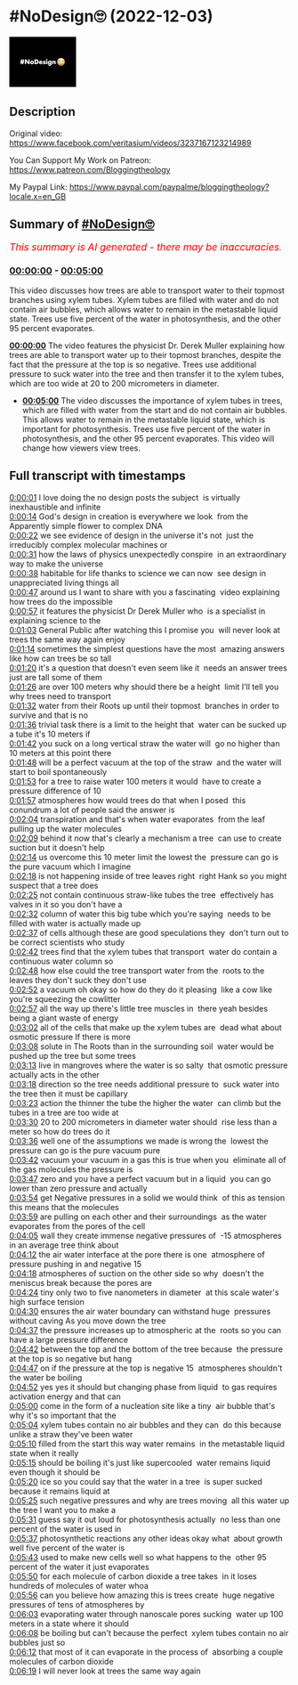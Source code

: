 # #NoDesign🙄 (2022-12-03)

![alt #NoDesign🙄](UGDLUiVhY7w.jpg "#NoDesign🙄")

## Description

Original video: https://www.facebook.com/veritasium/videos/3237167123214989


You Can Support My Work on Patreon:
https://www.patreon.com/Bloggingtheology

My Paypal Link: 
https://www.paypal.com/paypalme/bloggingtheology?locale.x=en_GB

## Summary of [#NoDesign🙄](https://www.youtube.com/watch?v=UGDLUiVhY7w)


*<span style="color:red; font-size:125%">This summary is AI generated - there may be inaccuracies</span>. [](/)*

### [00:00:00](https://www.youtube.com/watch?v=UGDLUiVhY7w&t=0) - [00:05:00](https://www.youtube.com/watch?v=UGDLUiVhY7w&t=300)

This video discusses how trees are able to transport water to their topmost branches using xylem tubes. Xylem tubes are filled with water and do not contain air bubbles, which allows water to remain in the metastable liquid state. Trees use five percent of the water in photosynthesis, and the other 95 percent evaporates.

**[00:00:00](https://www.youtube.com/watch?v=UGDLUiVhY7w&t=0)** The video features the physicist Dr. Derek Muller explaining how trees are able to transport water up to their topmost branches, despite the fact that the pressure at the top is so negative. Trees use additional pressure to suck water into the tree and then transfer it to the xylem tubes, which are too wide at 20 to 200 micrometers in diameter.
* **[00:05:00](https://www.youtube.com/watch?v=UGDLUiVhY7w&t=300)** The video discusses the importance of xylem tubes in trees, which are filled with water from the start and do not contain air bubbles. This allows water to remain in the metastable liquid state, which is important for photosynthesis. Trees use five percent of the water in photosynthesis, and the other 95 percent evaporates. This video will change how viewers view trees.

## Full transcript with timestamps

[0:00:01](https://youtu.be/UGDLUiVhY7w?t=1) I love doing the no design posts the subject 
is virtually inexhaustible and infinite  
[0:00:14](https://youtu.be/UGDLUiVhY7w?t=14) God's design in creation is everywhere we look 
from the Apparently simple flower to complex DNA    
[0:00:22](https://youtu.be/UGDLUiVhY7w?t=22) we see evidence of design in the universe it's not 
just the irreducibly complex molecular machines or    
[0:00:31](https://youtu.be/UGDLUiVhY7w?t=31) how the laws of physics unexpectedly conspire 
in an extraordinary way to make the universe    
[0:00:38](https://youtu.be/UGDLUiVhY7w?t=38) habitable for life thanks to science we can now 
see design in unappreciated living things all    
[0:00:47](https://youtu.be/UGDLUiVhY7w?t=47) around us I want to share with you a fascinating 
video explaining how trees do the impossible    
[0:00:57](https://youtu.be/UGDLUiVhY7w?t=57) it features the physicist Dr Derek Muller who 
is a specialist in explaining science to the    
[0:01:03](https://youtu.be/UGDLUiVhY7w?t=63) General Public after watching this I promise you 
will never look at trees the same way again enjoy    
[0:01:14](https://youtu.be/UGDLUiVhY7w?t=74) sometimes the simplest questions have the most 
amazing answers like how can trees be so tall    
[0:01:20](https://youtu.be/UGDLUiVhY7w?t=80) it's a question that doesn't even seem like it 
needs an answer trees just are tall some of them    
[0:01:26](https://youtu.be/UGDLUiVhY7w?t=86) are over 100 meters why should there be a height 
limit I'll tell you why trees need to transport    
[0:01:32](https://youtu.be/UGDLUiVhY7w?t=92) water from their Roots up until their topmost 
branches in order to survive and that is no    
[0:01:36](https://youtu.be/UGDLUiVhY7w?t=96) trivial task there is a limit to the height that 
water can be sucked up a tube it's 10 meters if    
[0:01:42](https://youtu.be/UGDLUiVhY7w?t=102) you suck on a long vertical straw the water will 
go no higher than 10 meters at this point there    
[0:01:48](https://youtu.be/UGDLUiVhY7w?t=108) will be a perfect vacuum at the top of the straw 
and the water will start to boil spontaneously    
[0:01:53](https://youtu.be/UGDLUiVhY7w?t=113) for a tree to raise water 100 meters it would 
have to create a pressure difference of 10    
[0:01:57](https://youtu.be/UGDLUiVhY7w?t=117) atmospheres how would trees do that when I posed 
this conundrum a lot of people said the answer is    
[0:02:04](https://youtu.be/UGDLUiVhY7w?t=124) transpiration and that's when water evaporates 
from the leaf pulling up the water molecules    
[0:02:09](https://youtu.be/UGDLUiVhY7w?t=129) behind it now that's clearly a mechanism a tree 
can use to create suction but it doesn't help    
[0:02:14](https://youtu.be/UGDLUiVhY7w?t=134) us overcome this 10 meter limit the lowest the 
pressure can go is the pure vacuum which I imagine    
[0:02:18](https://youtu.be/UGDLUiVhY7w?t=138) is not happening inside of tree leaves right 
right Hank so you might suspect that a tree does    
[0:02:25](https://youtu.be/UGDLUiVhY7w?t=145) not contain continuous straw-like tubes the tree 
effectively has valves in it so you don't have a    
[0:02:32](https://youtu.be/UGDLUiVhY7w?t=152) column of water this big tube which you're saying 
needs to be filled with water is actually made up    
[0:02:37](https://youtu.be/UGDLUiVhY7w?t=157) of cells although these are good speculations they 
don't turn out to be correct scientists who study    
[0:02:42](https://youtu.be/UGDLUiVhY7w?t=162) trees find that the xylem tubes that transport 
water do contain a continuous water column so    
[0:02:48](https://youtu.be/UGDLUiVhY7w?t=168) how else could the tree transport water from the 
roots to the leaves they don't suck they don't use    
[0:02:52](https://youtu.be/UGDLUiVhY7w?t=172) a vacuum oh okay so how do they do it pleasing 
like a cow like you're squeezing the cowlitter    
[0:02:57](https://youtu.be/UGDLUiVhY7w?t=177) all the way up there's little tree muscles in 
there yeah besides being a giant waste of energy    
[0:03:02](https://youtu.be/UGDLUiVhY7w?t=182) all of the cells that make up the xylem tubes are 
dead what about osmotic pressure If there is more    
[0:03:08](https://youtu.be/UGDLUiVhY7w?t=188) solute in The Roots than in the surrounding soil 
water would be pushed up the tree but some trees    
[0:03:13](https://youtu.be/UGDLUiVhY7w?t=193) live in mangroves where the water is so salty 
that osmotic pressure actually acts in the other    
[0:03:18](https://youtu.be/UGDLUiVhY7w?t=198) direction so the tree needs additional pressure to 
suck water into the tree then it must be capillary    
[0:03:23](https://youtu.be/UGDLUiVhY7w?t=203) action the thinner the tube the higher the water 
can climb but the tubes in a tree are too wide at    
[0:03:30](https://youtu.be/UGDLUiVhY7w?t=210) 20 to 200 micrometers in diameter water should 
rise less than a meter so how do trees do it    
[0:03:36](https://youtu.be/UGDLUiVhY7w?t=216) well one of the assumptions we made is wrong the 
lowest the pressure can go is the pure vacuum pure    
[0:03:42](https://youtu.be/UGDLUiVhY7w?t=222) vacuum your vacuum in a gas this is true when you 
eliminate all of the gas molecules the pressure is    
[0:03:47](https://youtu.be/UGDLUiVhY7w?t=227) zero and you have a perfect vacuum but in a liquid 
you can go lower than zero pressure and actually    
[0:03:54](https://youtu.be/UGDLUiVhY7w?t=234) get Negative pressures in a solid we would think 
of this as tension this means that the molecules    
[0:03:59](https://youtu.be/UGDLUiVhY7w?t=239) are pulling on each other and their surroundings 
as the water evaporates from the pores of the cell    
[0:04:05](https://youtu.be/UGDLUiVhY7w?t=245) wall they create immense negative pressures of 
-15 atmospheres in an average tree think about    
[0:04:12](https://youtu.be/UGDLUiVhY7w?t=252) the air water interface at the pore there is one 
atmosphere of pressure pushing in and negative 15    
[0:04:18](https://youtu.be/UGDLUiVhY7w?t=258) atmospheres of suction on the other side so why 
doesn't the meniscus break because the pores are    
[0:04:24](https://youtu.be/UGDLUiVhY7w?t=264) tiny only two to five nanometers in diameter 
at this scale water's high surface tension    
[0:04:30](https://youtu.be/UGDLUiVhY7w?t=270) ensures the air water boundary can withstand huge 
pressures without caving As you move down the tree    
[0:04:37](https://youtu.be/UGDLUiVhY7w?t=277) the pressure increases up to atmospheric at the 
roots so you can have a large pressure difference    
[0:04:42](https://youtu.be/UGDLUiVhY7w?t=282) between the top and the bottom of the tree because 
the pressure at the top is so negative but hang    
[0:04:47](https://youtu.be/UGDLUiVhY7w?t=287) on if the pressure at the top is negative 15 
atmospheres shouldn't the water be boiling    
[0:04:52](https://youtu.be/UGDLUiVhY7w?t=292) yes yes it should but changing phase from liquid 
to gas requires activation energy and that can    
[0:05:00](https://youtu.be/UGDLUiVhY7w?t=300) come in the form of a nucleation site like a tiny 
air bubble that's why it's so important that the    
[0:05:04](https://youtu.be/UGDLUiVhY7w?t=304) xylem tubes contain no air bubbles and they can 
do this because unlike a straw they've been water    
[0:05:10](https://youtu.be/UGDLUiVhY7w?t=310) filled from the start this way water remains 
in the metastable liquid state when it really    
[0:05:15](https://youtu.be/UGDLUiVhY7w?t=315) should be boiling it's just like supercooled 
water remains liquid even though it should be    
[0:05:20](https://youtu.be/UGDLUiVhY7w?t=320) ice so you could say that the water in a tree 
is super sucked because it remains liquid at    
[0:05:25](https://youtu.be/UGDLUiVhY7w?t=325) such negative pressures and why are trees moving 
all this water up the tree I want you to make a    
[0:05:31](https://youtu.be/UGDLUiVhY7w?t=331) guess say it out loud for photosynthesis actually 
no less than one percent of the water is used in    
[0:05:37](https://youtu.be/UGDLUiVhY7w?t=337) photosynthetic reactions any other ideas okay what 
about growth well five percent of the water is    
[0:05:43](https://youtu.be/UGDLUiVhY7w?t=343) used to make new cells well so what happens to the 
other 95 percent of the water it just evaporates    
[0:05:50](https://youtu.be/UGDLUiVhY7w?t=350) for each molecule of carbon dioxide a tree takes 
in it loses hundreds of molecules of water whoa    
[0:05:56](https://youtu.be/UGDLUiVhY7w?t=356) can you believe how amazing this is trees create 
huge negative pressures of tens of atmospheres by    
[0:06:03](https://youtu.be/UGDLUiVhY7w?t=363) evaporating water through nanoscale pores sucking 
water up 100 meters in a state where it should    
[0:06:08](https://youtu.be/UGDLUiVhY7w?t=368) be boiling but can't because the perfect 
xylem tubes contain no air bubbles just so    
[0:06:12](https://youtu.be/UGDLUiVhY7w?t=372) that most of it can evaporate in the process of 
absorbing a couple molecules of carbon dioxide    
[0:06:19](https://youtu.be/UGDLUiVhY7w?t=379) I will never look at trees the same way again  
